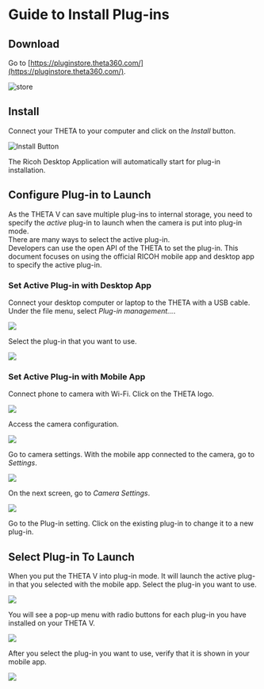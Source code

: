 # Guide to Install Plug-ins

## Download

Go to [https://pluginstore.theta360.com/](https://pluginstore.theta360.com/).

![store](/main/img/install/store.png)

## Install

Connect your THETA to your computer and
click on the *Install* button.

![Install Button](/main/img/install/install.png)

The Ricoh Desktop Application will automatically start for 
plug-in installation.

## Configure Plug-in to Launch 

As the THETA V can save multiple plug-ins to internal storage, 
you need to specify the *active* plug-in 
to launch when the camera is put into plug-in mode.  
There are many ways to select the active plug-in.  
Developers can use the open API of the THETA
to set the plug-in. This
document focuses on using the official RICOH mobile app and desktop app to specify the active plug-in.

### Set Active Plug-in with Desktop App

Connect your desktop computer or laptop to the THETA with a USB cable.
Under the file menu, select *Plug-in management...*.

![](/main/img/install/plug-in-manager.png)

Select the plug-in that you want to use.

![](/main/img/install/plug-in-list.png)



### Set Active Plug-in with Mobile App
Connect phone to camera with Wi-Fi. Click on the THETA logo.

![](/main/img/install/mobile-initial.png)

Access the camera configuration.

![](/main/img/install/mobile-camera.png)

Go to camera settings. With the mobile app connected to the camera, go to *Settings*.

![](/main/img/install/mobile-go-settings.png)

On the next screen, go to *Camera Settings*.

![](/main/img/install/camera-settings.png)

Go to the Plug-in setting. Click on the existing plug-in to change it to a new plug-in.

## Select Plug-in To Launch
When you put the THETA V into plug-in mode. It will launch the active plug-in that you selected with the mobile app. Select the plug-in you want to use.

![](/main/img/install/select-plugin-1.png)

You will see a pop-up menu with radio buttons for each plug-in you have installed on your THETA V.

![](/main/img/install/radio-buttons.png)

After you select the plug-in you want to use, verify that it is shown in your mobile app.

![](/main/img/install/active-plugin.png)

